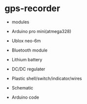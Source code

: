 # gps-recorder
* modules
 * Arduino pro mini(atmega328)
 * Ublox neo-6m
 * Bluetooth module
 * Lithium battery
 * DC/DC regulater
 * Plastic shell/switch/indicator/wires
 
* Schematic

* Arduino code

